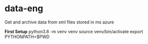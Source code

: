 # data-eng
Get and archive data from xml files stored in ms azure

**First Setup**
python3.8 -m venv venv
source venv/bin/activate
export PYTHONPATH=$PWD
